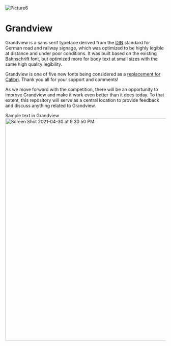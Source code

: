 ![Picture6](https://user-images.githubusercontent.com/8460297/116769508-9364c780-a9f1-11eb-8565-e4395ed86413.png)

# Grandview
Grandview is a sans serif typeface derived from the [DIN](https://en.wikipedia.org/wiki/Deutsches_Institut_f%C3%BCr_Normung) standard for German road and railway signage, which was optimized to be highly legible at distance and under poor conditions. It was built based on the existing Bahnschrift font, but optimized more for body text at small sizes with the same high quality legibility. 

Grandview is one of five new fonts being considered as a [replacement for Calibri](https://www.microsoft.com/en-us/microsoft-365/blog/2021/04/28/beyond-calibri-finding-microsofts-next-default-font/). Thank you all for your support and comments!

As we move forward with the competition, there will be an opportunity to improve Grandview and make it work even better than it does today. To that extent, this repository will serve as a central location to provide feedback and discuss anything related to Grandview.

Sample text in Grandview
<img width="699" alt="Screen Shot 2021-04-30 at 9 30 50 PM" src="https://user-images.githubusercontent.com/8460297/116770849-60273600-a9fb-11eb-8fdc-cf9cebc36af4.png">
